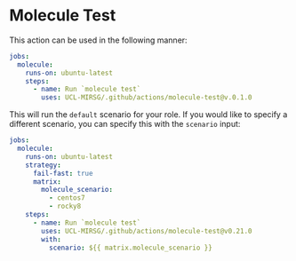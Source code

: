 # Molecule Test

This action can be used in the following manner:

```yaml
jobs:
  molecule:
    runs-on: ubuntu-latest
    steps:
      - name: Run `molecule test`
        uses: UCL-MIRSG/.github/actions/molecule-test@v.0.1.0
```

This will run the `default` scenario for your role. If you would like to specify a different
scenario, you can specify this with the `scenario` input:

```yaml
jobs:
  molecule:
    runs-on: ubuntu-latest
    strategy:
      fail-fast: true
      matrix:
        molecule_scenario:
          - centos7
          - rocky8
    steps:
      - name: Run `molecule test`
        uses: UCL-MIRSG/.github/actions/molecule-test@v0.21.0
        with:
          scenario: ${{ matrix.molecule_scenario }}
```
